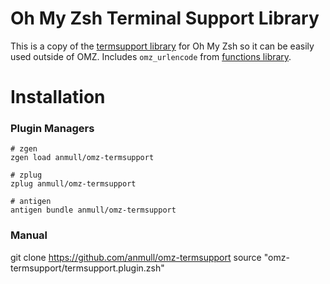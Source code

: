 # Oh My Zsh Terminal Support Library

This is a copy of the [termsupport library](https://github.com/ohmyzsh/ohmyzsh/blob/master/lib/termsupport.zsh) for Oh My Zsh so it can be easily used outside of OMZ. Includes `omz_urlencode` from [functions library](https://github.com/ohmyzsh/ohmyzsh/blob/master/lib/functions.zsh).

# Installation

### Plugin Managers
```
# zgen
zgen load anmull/omz-termsupport

# zplug
zplug anmull/omz-termsupport

# antigen
antigen bundle anmull/omz-termsupport
```

### Manual

git clone https://github.com/anmull/omz-termsupport
source "omz-termsupport/termsupport.plugin.zsh"

